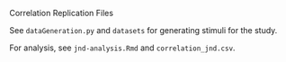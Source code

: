 Correlation Replication Files

See `dataGeneration.py` and `datasets` for generating stimuli for the study.

For analysis, see `jnd-analysis.Rmd` and `correlation_jnd.csv`.